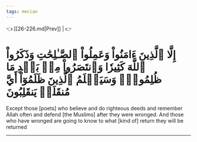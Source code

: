 ```yaml
---
tags: meccan
---
```


👈 [[26-226.md|Prev]] |  👉

# إِلَّا ٱلَّذِينَ ءَامَنُواْ وَعَمِلُواْ ٱلصَّـٰلِحَٰتِ وَذَكَرُواْ ٱللَّهَ كَثِيرٗا وَٱنتَصَرُواْ مِنۢ بَعۡدِ مَا ظُلِمُواْۗ وَسَيَعۡلَمُ ٱلَّذِينَ ظَلَمُوٓاْ أَيَّ مُنقَلَبٖ يَنقَلِبُونَ

Except those [poets] who believe and do righteous deeds and remember Allah often and defend [the Muslims] after they were wronged. And those who have wronged are going to know to what [kind of] return they will be returned

---

